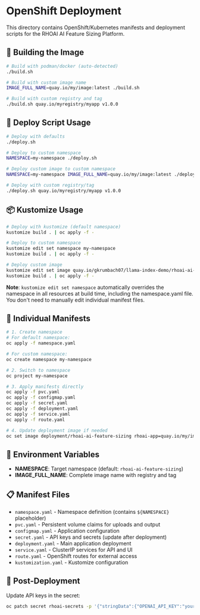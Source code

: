 # OpenShift Deployment

This directory contains OpenShift/Kubernetes manifests and deployment scripts for the RHOAI AI Feature Sizing Platform.

## 🔨 Building the Image

```bash
# Build with podman/docker (auto-detected)
./build.sh

# Build with custom image name
IMAGE_FULL_NAME=quay.io/my/image:latest ./build.sh

# Build with custom registry and tag
./build.sh quay.io/myregistry/myapp v1.0.0
```

## 🚀 Deploy Script Usage

```bash
# Deploy with defaults
./deploy.sh

# Deploy to custom namespace
NAMESPACE=my-namespace ./deploy.sh

# Deploy custom image to custom namespace
NAMESPACE=my-namespace IMAGE_FULL_NAME=quay.io/my/image:latest ./deploy.sh

# Deploy with custom registry/tag
./deploy.sh quay.io/myregistry/myapp v1.0.0
```

## 📦 Kustomize Usage

```bash
# Deploy with kustomize (default namespace)
kustomize build . | oc apply -f -

# Deploy to custom namespace
kustomize edit set namespace my-namespace
kustomize build . | oc apply -f -

# Deploy custom image
kustomize edit set image quay.io/gkrumbach07/llama-index-demo/rhoai-ai-feature-sizing=quay.io/my/image:latest
kustomize build . | oc apply -f -
```

**Note**: `kustomize edit set namespace` automatically overrides the namespace in all resources at build time, including the namespace.yaml file. You don't need to manually edit individual manifest files.

## 📄 Individual Manifests

```bash
# 1. Create namespace
# For default namespace:
oc apply -f namespace.yaml

# For custom namespace:
oc create namespace my-namespace

# 2. Switch to namespace
oc project my-namespace

# 3. Apply manifests directly
oc apply -f pvc.yaml
oc apply -f configmap.yaml
oc apply -f secret.yaml
oc apply -f deployment.yaml
oc apply -f service.yaml
oc apply -f route.yaml

# 4. Update deployment image if needed
oc set image deployment/rhoai-ai-feature-sizing rhoai-app=quay.io/my/image:latest
```

## 🔧 Environment Variables

- **NAMESPACE**: Target namespace (default: `rhoai-ai-feature-sizing`)
- **IMAGE_FULL_NAME**: Complete image name with registry and tag

## 📋 Manifest Files

- `namespace.yaml` - Namespace definition (contains `${NAMESPACE}` placeholder)
- `pvc.yaml` - Persistent volume claims for uploads and output
- `configmap.yaml` - Application configuration
- `secret.yaml` - API keys and secrets (update after deployment)
- `deployment.yaml` - Main application deployment
- `service.yaml` - ClusterIP services for API and UI
- `route.yaml` - OpenShift routes for external access
- `kustomization.yaml` - Kustomize configuration

## 🔑 Post-Deployment

Update API keys in the secret:
```bash
oc patch secret rhoai-secrets -p '{"stringData":{"OPENAI_API_KEY":"your-actual-key"}}'
```